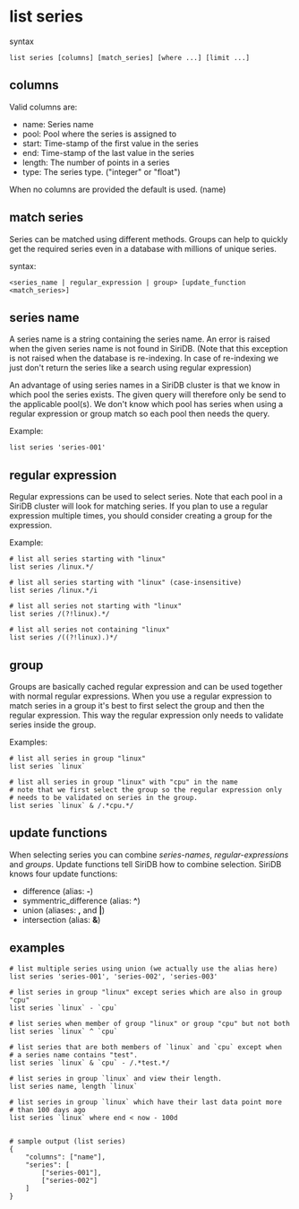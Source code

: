 list series
===========

syntax

	list series [columns] [match_series] [where ...] [limit ...]

columns
-------
Valid columns are:

- name: Series name
- pool: Pool where the series is assigned to
- start: Time-stamp of the first value in the series
- end: Time-stamp of the last value in the series
- length: The number of points in a series
- type: The series type. ("integer" or "float")

When no columns are provided the default is used. (name)

match series
------------

Series can be matched using different methods. Groups can help to quickly get the required series even in a database with millions of unique series.


syntax:

	<series_name | regular_expression | group> [update_function <match_series>]

series name
-----------
A series name is a string containing the series name. An error is raised when the given series name is not found in SiriDB. (Note that this exception is not raised when the database is re-indexing. In case of re-indexing we just don't return the series like a search using regular expression)

An advantage of using series names in a SiriDB cluster is that we know in which pool the series exists. The given query will therefore only be send to the applicable pool(s). We don't know which pool has series when using a regular expression or group match so each pool then needs the query.

Example:

	list series 'series-001'

regular expression
------------------
Regular expressions can be used to select series. Note that each pool in a SiriDB cluster will look for matching series. If you plan to use a regular expression multiple times, you should consider creating a group for the expression.

Example:

	# list all series starting with "linux"
	list series /linux.*/

	# list all series starting with "linux" (case-insensitive)
	list series /linux.*/i

	# list all series not starting with "linux"
	list series /(?!linux).*/

	# list all series not containing "linux"
	list series /((?!linux).)*/

group
-----
Groups are basically cached regular expression and can be used together with normal
regular expressions. When you use a regular expression to match series in a group it's
best to first select the group and then the regular expression. This way the regular
expression only needs to validate series inside the group.

Examples:

	# list all series in group "linux"
	list series `linux`

	# list all series in group "linux" with "cpu" in the name
	# note that we first select the group so the regular expression only
	# needs to be validated on series in the group.
	list series `linux` & /.*cpu.*/

update functions
----------------
When selecting series you can combine *series-names*, *regular-expressions* and *groups*. Update functions tell SiriDB how to combine selection.
SiriDB knows four update functions:

* difference (alias: **-**)
* symmentric_difference (alias: **^**)
* union (aliases: **,** and **|**)
* intersection (alias: **&**)

examples
--------

	# list multiple series using union (we actually use the alias here)
	list series 'series-001', 'series-002', 'series-003'

	# list series in group "linux" except series which are also in group "cpu"
	list series `linux` - `cpu`

	# list series when member of group "linux" or group "cpu" but not both
	list series `linux` ^ `cpu`

	# list series that are both members of `linux` and `cpu` except when
	# a series name contains "test".
	list series `linux` & `cpu` - /.*test.*/

	# list series in group `linux` and view their length.
	list series name, length `linux`

	# list series in group `linux` which have their last data point more
	# than 100 days ago
	list series `linux` where end < now - 100d


	# sample output (list series)
	{
		"columns": ["name"],
		"series": [
			["series-001"],
			["series-002"]
		]
	}
